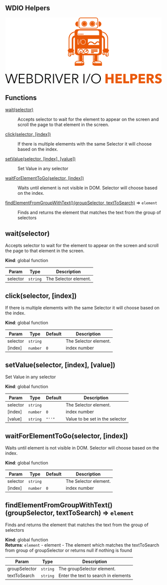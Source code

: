 ## WDIO Helpers
![alt wdio helpers](https://raw.githubusercontent.com/mohithg/mohithg.github.io/master/wdio-helpers/wdiohelpers.png)

## Functions

<dl>
<dt><a href="#wait">wait(selector)</a></dt>
<dd><p>Accepts selector to wait for the element to appear on the screen and scroll the page to that element in the screen.</p>
</dd>
<dt><a href="#click">click(selector, [index])</a></dt>
<dd><p>If there is multiple elememts with the same Selector it will choose based on the index.</p>
</dd>
<dt><a href="#setValue">setValue(selector, [index], [value])</a></dt>
<dd><p>Set Value in any selector</p>
</dd>
<dt><a href="#waitForElementToGo">waitForElementToGo(selector, [index])</a></dt>
<dd><p>Waits until element is not visible in DOM. Selector will choose based on the index.</p>
</dd>
<dt><a href="#findElementFromGroupWithText_new">findElementFromGroupWithText()(groupSelector, textToSearch)</a> ⇒ <code>element</code></dt>
<dd><p>Finds and returns the element that matches the text from the group of selectors</p>
</dd>
</dl>

<a name="wait"></a>

## wait(selector)
Accepts selector to wait for the element to appear on the screen and scroll the page to that element in the screen.

**Kind**: global function  

| Param | Type | Description |
| --- | --- | --- |
| selector | <code>string</code> | The Selector element. |

<a name="click"></a>

## click(selector, [index])
If there is multiple elememts with the same Selector it will choose based on the index.

**Kind**: global function  

| Param | Type | Default | Description |
| --- | --- | --- | --- |
| selector | <code>string</code> |  | The Selector element. |
| [index] | <code>number</code> | <code>0</code> | index number |

<a name="setValue"></a>

## setValue(selector, [index], [value])
Set Value in any selector

**Kind**: global function  

| Param | Type | Default | Description |
| --- | --- | --- | --- |
| selector | <code>string</code> |  | The Selector element. |
| [index] | <code>number</code> | <code>0</code> | index number |
| [value] | <code>string</code> | <code>&quot;&#x27;&#x27;&quot;</code> | Value to be set in the selector |

<a name="waitForElementToGo"></a>

## waitForElementToGo(selector, [index])
Waits until element is not visible in DOM. Selector will choose based on the index.

**Kind**: global function  

| Param | Type | Default | Description |
| --- | --- | --- | --- |
| selector | <code>string</code> |  | The Selector element. |
| [index] | <code>number</code> | <code>0</code> | index number |

<a name="findElementFromGroupWithText_new"></a>

## findElementFromGroupWithText()(groupSelector, textToSearch) ⇒ <code>element</code>
Finds and returns the element that matches the text from the group of selectors

**Kind**: global function  
**Returns**: <code>element</code> - element - The element which matches the textToSearch from group of groupSelector or returns null if nothing is found  

| Param | Type | Description |
| --- | --- | --- |
| groupSelector | <code>string</code> | The groupSelector element. |
| textToSearch | <code>string</code> | Enter the text to search in elements |

